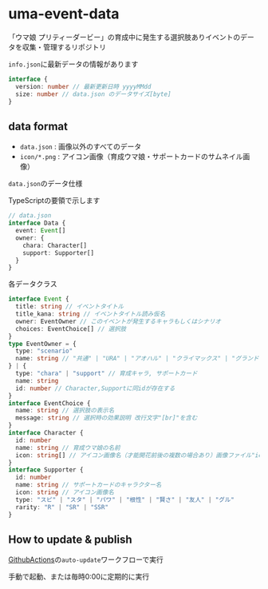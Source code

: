 # uma-event-data

「ウマ娘 プリティーダービー」の育成中に発生する選択肢ありイベントのデータを収集・管理するリポジトリ

`info.json`に最新データの情報があります  
```ts
interface {
  version: number // 最新更新日時 yyyyMMdd
  size: number // data.json のデータサイズ[byte]
}
```

## data format

- `data.json` : 画像以外のすべてのデータ
- `icon/*.png` : アイコン画像（育成ウマ娘・サポートカードのサムネイル画像）


`data.json`のデータ仕様  

TypeScriptの要領で示します

```ts
// data.json
interface Data {
  event: Event[]
  owner: {
    chara: Character[]
    support: Supporter[]
  }
}
```

各データクラス  
```ts
interface Event {
  title: string // イベントタイトル
  title_kana: string // イベントタイトル読み仮名
  owner: EventOwner // このイベントが発生するキャラもしくはシナリオ
  choices: EventChoice[] // 選択肢
}
type EventOwner = {
  type: "scenario"
  name: string // "共通" | "URA" | "アオハル" | "クライマックス" | "グランドライブ" | "グランドマスターズ" など
} | {
  type: "chara" | "support" // 育成キャラ, サポートカード
  name: string
  id: number // Character,Supportに同idが存在する
}
interface EventChoice {
  name: string // 選択肢の表示名
  message: string // 選択時の効果説明 改行文字"[br]"を含む
}
interface Character {
  id: number
  name: string // 育成ウマ娘の名前
  icon: string[] // アイコン画像名（才能開花前後の複数の場合あり）画像ファイル"icon/${icon[idx]}.png"参照
}
interface Supporter {
  id: number
  name: string // サポートカードのキャラクター名
  icon: string // アイコン画像名
  type: "スピ" | "スタ" | "パワ" | "根性" | "賢さ" | "友人" | "グル"
  rarity: "R" | "SR" | "SSR"
}
```

## How to update & publish

[GithubActions](https://github.com/Seo-4d696b75/uma-event-data/actions)の`auto-update`ワークフローで実行

手動で起動、または毎時0:00に定期的に実行
